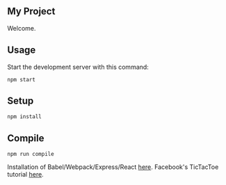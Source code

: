 My Project
---

Welcome.


Usage
---

Start the development server with this command:

```
npm start
```


Setup
---

```
npm install
```


Compile
---

```
npm run compile
```



Installation of Babel/Webpack/Express/React [here](http://andrewhfarmer.com/build-your-own-starter/).
Facebook's TicTacToe tutorial [here](https://facebook.github.io/react/tutorial/tutorial.html).
